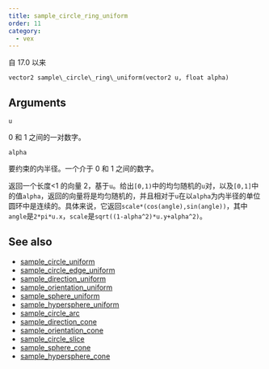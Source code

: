 ```yaml
---
title: sample_circle_ring_uniform
order: 11
category:
  - vex
---
```


自 17.0 以来

`vector2 sample\_circle\_ring\_uniform(vector2 u, float alpha)`

## Arguments

`u`

0 和 1 之间的一对数字。

`alpha`

要约束的内半径。一个介于 0 和 1 之间的数字。

返回一个长度<1 的向量 2，基于`u`。给出`[0,1)`中的均匀随机的`u`对，以及`[0,1]`中的值`alpha`，返回的向量将是均匀随机的，并且相对于`u`在以`alpha`为内半径的单位圆环中是连续的。具体来说，它返回`scale*(cos(angle),sin(angle))`，其中`angle`是`2*pi*u.x`，`scale`是`sqrt((1-alpha^2)*u.y+alpha^2)`。

## See also

- [sample_circle_uniform](sample_circle_uniform.html)
- [sample_circle_edge_uniform](sample_circle_edge_uniform.html)
- [sample_direction_uniform](sample_direction_uniform.html)
- [sample_orientation_uniform](sample_orientation_uniform.html)
- [sample_sphere_uniform](sample_sphere_uniform.html)
- [sample_hypersphere_uniform](sample_hypersphere_uniform.html)
- [sample_circle_arc](sample_circle_arc.html)
- [sample_direction_cone](sample_direction_cone.html)
- [sample_orientation_cone](sample_orientation_cone.html)
- [sample_circle_slice](sample_circle_slice.html)
- [sample_sphere_cone](sample_sphere_cone.html)
- [sample_hypersphere_cone](sample_hypersphere_cone.html)
